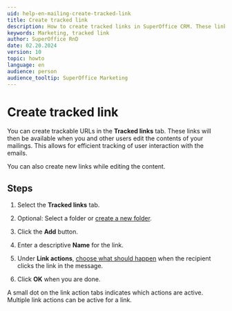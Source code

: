 ```yaml
---
uid: help-en-mailing-create-tracked-link
title: Create tracked link
description: How to create tracked links in SuperOffice CRM. These links will then be available when you and other users edit the contents of your mailings. This allows for efficient tracking of user interaction with the emails.
keywords: Marketing, tracked link
author: SuperOffice RnD
date: 02.20.2024
version: 10
topic: howto
language: en
audience: person
audience_tooltip: SuperOffice Marketing
---
```


# Create tracked link

You can create trackable URLs in the **Tracked links** tab. These links will then be available when you and other users edit the contents of your mailings. This allows for efficient tracking of user interaction with the emails.

You can also create new links while editing the content.

## Steps

1. Select the **Tracked links** tab.

2. Optional: Select a folder or [create a new folder][2].

3. Click the **Add** button.

4. Enter a descriptive **Name** for the link.

5. Under **Link actions**, [choose what should happen][1] when the recipient clicks the link in the message.

6. Click **OK** when you are done.

A small dot on the link action tabs indicates which actions are active. Multiple link actions can be active for a link.

<!-- Referenced links -->
[1]: define-link-actions.md
[2]: ../../learn/create-folder.md
